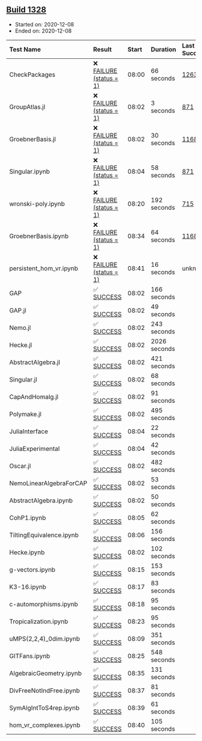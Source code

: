 ## [Build 1328](https://oscarci.mathematik.uni-kl.de/job/oscar-stable/1328/)

* Started on: 2020-12-08
* Ended on: 2020-12-08

| Test Name    | Result | Start | Duration | Last Success | First Failure |
|:-------------|:-------|:------|:---------|:-------------|:--------------|
| CheckPackages | ❌ [FAILURE (status = 1)](https://oscarci.mathematik.uni-kl.de/job/oscar-stable/1328/artifact/logs/build-1328/CheckPackages.log) | 08:00 | 66 seconds | [1263](https://oscarci.mathematik.uni-kl.de/job/oscar-stable/1263/) | [1264](https://oscarci.mathematik.uni-kl.de/job/oscar-stable/1264/) |
| GroupAtlas.jl | ❌ [FAILURE (status = 1)](https://oscarci.mathematik.uni-kl.de/job/oscar-stable/1328/artifact/logs/build-1328/GroupAtlas.jl.log) | 08:02 | 3 seconds | [871](https://oscarci.mathematik.uni-kl.de/job/oscar-stable/871/) | [872](https://oscarci.mathematik.uni-kl.de/job/oscar-stable/872/) |
| GroebnerBasis.jl | ❌ [FAILURE (status = 1)](https://oscarci.mathematik.uni-kl.de/job/oscar-stable/1328/artifact/logs/build-1328/GroebnerBasis.jl.log) | 08:02 | 30 seconds | [1168](https://oscarci.mathematik.uni-kl.de/job/oscar-stable/1168/) | [1169](https://oscarci.mathematik.uni-kl.de/job/oscar-stable/1169/) |
| Singular.ipynb | ❌ [FAILURE (status = 1)](https://oscarci.mathematik.uni-kl.de/job/oscar-stable/1328/artifact/logs/build-1328/Singular.ipynb.log) | 08:04 | 58 seconds | [871](https://oscarci.mathematik.uni-kl.de/job/oscar-stable/871/) | [872](https://oscarci.mathematik.uni-kl.de/job/oscar-stable/872/) |
| wronski-poly.ipynb | ❌ [FAILURE (status = 1)](https://oscarci.mathematik.uni-kl.de/job/oscar-stable/1328/artifact/logs/build-1328/wronski-poly.ipynb.log) | 08:20 | 192 seconds | [715](https://oscarci.mathematik.uni-kl.de/job/oscar-stable/715/) | [716](https://oscarci.mathematik.uni-kl.de/job/oscar-stable/716/) |
| GroebnerBasis.ipynb | ❌ [FAILURE (status = 1)](https://oscarci.mathematik.uni-kl.de/job/oscar-stable/1328/artifact/logs/build-1328/GroebnerBasis.ipynb.log) | 08:34 | 64 seconds | [1168](https://oscarci.mathematik.uni-kl.de/job/oscar-stable/1168/) | [1169](https://oscarci.mathematik.uni-kl.de/job/oscar-stable/1169/) |
| persistent_hom_vr.ipynb | ❌ [FAILURE (status = 1)](https://oscarci.mathematik.uni-kl.de/job/oscar-stable/1328/artifact/logs/build-1328/persistent_hom_vr.ipynb.log) | 08:41 | 16 seconds | unknown | unknown |
| GAP | ✅ [SUCCESS](https://oscarci.mathematik.uni-kl.de/job/oscar-stable/1328/artifact/logs/build-1328/GAP.log) | 08:02 | 166 seconds |  |  |
| GAP.jl | ✅ [SUCCESS](https://oscarci.mathematik.uni-kl.de/job/oscar-stable/1328/artifact/logs/build-1328/GAP.jl.log) | 08:02 | 49 seconds |  |  |
| Nemo.jl | ✅ [SUCCESS](https://oscarci.mathematik.uni-kl.de/job/oscar-stable/1328/artifact/logs/build-1328/Nemo.jl.log) | 08:02 | 243 seconds |  |  |
| Hecke.jl | ✅ [SUCCESS](https://oscarci.mathematik.uni-kl.de/job/oscar-stable/1328/artifact/logs/build-1328/Hecke.jl.log) | 08:02 | 2026 seconds |  |  |
| AbstractAlgebra.jl | ✅ [SUCCESS](https://oscarci.mathematik.uni-kl.de/job/oscar-stable/1328/artifact/logs/build-1328/AbstractAlgebra.jl.log) | 08:02 | 421 seconds |  |  |
| Singular.jl | ✅ [SUCCESS](https://oscarci.mathematik.uni-kl.de/job/oscar-stable/1328/artifact/logs/build-1328/Singular.jl.log) | 08:02 | 68 seconds |  |  |
| CapAndHomalg.jl | ✅ [SUCCESS](https://oscarci.mathematik.uni-kl.de/job/oscar-stable/1328/artifact/logs/build-1328/CapAndHomalg.jl.log) | 08:02 | 91 seconds |  |  |
| Polymake.jl | ✅ [SUCCESS](https://oscarci.mathematik.uni-kl.de/job/oscar-stable/1328/artifact/logs/build-1328/Polymake.jl.log) | 08:02 | 495 seconds |  |  |
| JuliaInterface | ✅ [SUCCESS](https://oscarci.mathematik.uni-kl.de/job/oscar-stable/1328/artifact/logs/build-1328/JuliaInterface.log) | 08:04 | 22 seconds |  |  |
| JuliaExperimental | ✅ [SUCCESS](https://oscarci.mathematik.uni-kl.de/job/oscar-stable/1328/artifact/logs/build-1328/JuliaExperimental.log) | 08:04 | 42 seconds |  |  |
| Oscar.jl | ✅ [SUCCESS](https://oscarci.mathematik.uni-kl.de/job/oscar-stable/1328/artifact/logs/build-1328/Oscar.jl.log) | 08:02 | 482 seconds |  |  |
| NemoLinearAlgebraForCAP | ✅ [SUCCESS](https://oscarci.mathematik.uni-kl.de/job/oscar-stable/1328/artifact/logs/build-1328/NemoLinearAlgebraForCAP.log) | 08:02 | 53 seconds |  |  |
| AbstractAlgebra.ipynb | ✅ [SUCCESS](https://oscarci.mathematik.uni-kl.de/job/oscar-stable/1328/artifact/logs/build-1328/AbstractAlgebra.ipynb.log) | 08:02 | 50 seconds |  |  |
| CohP1.ipynb | ✅ [SUCCESS](https://oscarci.mathematik.uni-kl.de/job/oscar-stable/1328/artifact/logs/build-1328/CohP1.ipynb.log) | 08:05 | 62 seconds |  |  |
| TiltingEquivalence.ipynb | ✅ [SUCCESS](https://oscarci.mathematik.uni-kl.de/job/oscar-stable/1328/artifact/logs/build-1328/TiltingEquivalence.ipynb.log) | 08:06 | 156 seconds |  |  |
| Hecke.ipynb | ✅ [SUCCESS](https://oscarci.mathematik.uni-kl.de/job/oscar-stable/1328/artifact/logs/build-1328/Hecke.ipynb.log) | 08:02 | 102 seconds |  |  |
| g-vectors.ipynb | ✅ [SUCCESS](https://oscarci.mathematik.uni-kl.de/job/oscar-stable/1328/artifact/logs/build-1328/g-vectors.ipynb.log) | 08:15 | 153 seconds |  |  |
| K3-16.ipynb | ✅ [SUCCESS](https://oscarci.mathematik.uni-kl.de/job/oscar-stable/1328/artifact/logs/build-1328/K3-16.ipynb.log) | 08:17 | 83 seconds |  |  |
| c-automorphisms.ipynb | ✅ [SUCCESS](https://oscarci.mathematik.uni-kl.de/job/oscar-stable/1328/artifact/logs/build-1328/c-automorphisms.ipynb.log) | 08:18 | 95 seconds |  |  |
| Tropicalization.ipynb | ✅ [SUCCESS](https://oscarci.mathematik.uni-kl.de/job/oscar-stable/1328/artifact/logs/build-1328/Tropicalization.ipynb.log) | 08:23 | 95 seconds |  |  |
| uMPS(2,2,4)_0dim.ipynb | ✅ [SUCCESS](https://oscarci.mathematik.uni-kl.de/job/oscar-stable/1328/artifact/logs/build-1328/uMPS-2-2-4-_0dim.ipynb.log) | 08:09 | 351 seconds |  |  |
| GITFans.ipynb | ✅ [SUCCESS](https://oscarci.mathematik.uni-kl.de/job/oscar-stable/1328/artifact/logs/build-1328/GITFans.ipynb.log) | 08:25 | 548 seconds |  |  |
| AlgebraicGeometry.ipynb | ✅ [SUCCESS](https://oscarci.mathematik.uni-kl.de/job/oscar-stable/1328/artifact/logs/build-1328/AlgebraicGeometry.ipynb.log) | 08:35 | 131 seconds |  |  |
| DivFreeNotIndFree.ipynb | ✅ [SUCCESS](https://oscarci.mathematik.uni-kl.de/job/oscar-stable/1328/artifact/logs/build-1328/DivFreeNotIndFree.ipynb.log) | 08:37 | 81 seconds |  |  |
| SymAlgIntToS4rep.ipynb | ✅ [SUCCESS](https://oscarci.mathematik.uni-kl.de/job/oscar-stable/1328/artifact/logs/build-1328/SymAlgIntToS4rep.ipynb.log) | 08:39 | 61 seconds |  |  |
| hom_vr_complexes.ipynb | ✅ [SUCCESS](https://oscarci.mathematik.uni-kl.de/job/oscar-stable/1328/artifact/logs/build-1328/hom_vr_complexes.ipynb.log) | 08:40 | 105 seconds |  |  |
